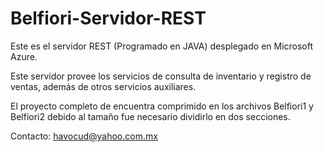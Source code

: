 # Belfiori-Servidor-REST

Este es el servidor REST (Programado en JAVA) desplegado en Microsoft Azure.

Este servidor provee los servicios de consulta de inventario y registro de ventas, además de otros servicios auxiliares.

El proyecto completo de encuentra comprimido en los archivos Belfiori1 y Belfiori2 debido al tamaño fue necesario dividirlo en dos secciones.

Contacto: havocud@yahoo.com.mx
